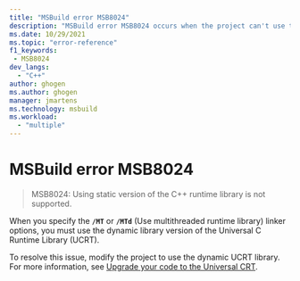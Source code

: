 ```yaml
---
title: "MSBuild error MSB8024"
description: "MSBuild error MSB8024 occurs when the project can't use the static C++ runtime library."
ms.date: 10/29/2021
ms.topic: "error-reference"
f1_keywords:
 - MSB8024
dev_langs:
  - "C++"
author: ghogen
ms.author: ghogen
manager: jmartens
ms.technology: msbuild
ms.workload:
  - "multiple"
---
```

# MSBuild error MSB8024

> MSB8024: Using static version of the C++ runtime library is not supported.

When you specify the **`/MT`** or **`/MTd`** (Use multithreaded runtime library) linker options, you must use the dynamic library version of the Universal C Runtime Library (UCRT). 

To resolve this issue, modify the project to use the dynamic UCRT library. For more information, see [Upgrade your code to the Universal CRT](/cpp/porting/upgrade-your-code-to-the-universal-crt).

